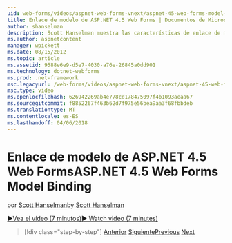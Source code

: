 ```yaml
---
uid: web-forms/videos/aspnet-web-forms-vnext/aspnet-45-web-forms-model-binding
title: Enlace de modelo de ASP.NET 4.5 Web Forms | Documentos de Microsoft
author: shanselman
description: Scott Hanselman muestra las características de enlace de modelo de ASP.NET 4.5
ms.author: aspnetcontent
manager: wpickett
ms.date: 08/15/2012
ms.topic: article
ms.assetid: 9588e6e9-d5e7-4030-a76e-26845a0dd901
ms.technology: dotnet-webforms
ms.prod: .net-framework
msc.legacyurl: /web-forms/videos/aspnet-web-forms-vnext/aspnet-45-web-forms-model-binding
msc.type: video
ms.openlocfilehash: 626942269ab4e778cd178475097f4b1093aeaa67
ms.sourcegitcommit: f8852267f463b62d7f975e56bea9aa3f68fbbdeb
ms.translationtype: MT
ms.contentlocale: es-ES
ms.lasthandoff: 04/06/2018
---
```

<a name="aspnet-45-web-forms-model-binding"></a><span data-ttu-id="1fcc2-103">Enlace de modelo de ASP.NET 4.5 Web Forms</span><span class="sxs-lookup"><span data-stu-id="1fcc2-103">ASP.NET 4.5 Web Forms Model Binding</span></span>
====================
<span data-ttu-id="1fcc2-104">por [Scott Hanselman](https://github.com/shanselman)</span><span class="sxs-lookup"><span data-stu-id="1fcc2-104">by [Scott Hanselman](https://github.com/shanselman)</span></span>

[<span data-ttu-id="1fcc2-105">&#9654;Vea el vídeo (7 minutos)</span><span class="sxs-lookup"><span data-stu-id="1fcc2-105">&#9654; Watch video (7 minutes)</span></span>](https://channel9.msdn.com/Blogs/ASP-NET-Site-Videos/aspnet-45-web-forms-model-binding)

> [!div class="step-by-step"]
> <span data-ttu-id="1fcc2-106">[Anterior](aspnet-vnext-videos-model-binding-part-3-updating.md)
> [Siguiente](aspnet-45-web-forms-strong-typed-data-controls.md)</span><span class="sxs-lookup"><span data-stu-id="1fcc2-106">[Previous](aspnet-vnext-videos-model-binding-part-3-updating.md)
[Next](aspnet-45-web-forms-strong-typed-data-controls.md)</span></span>
